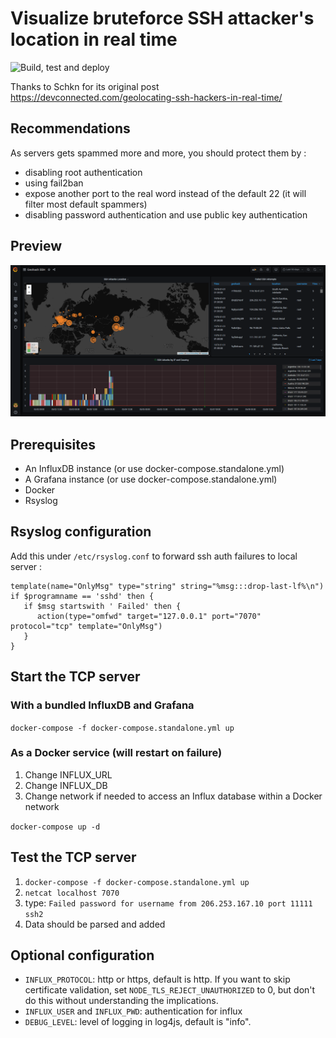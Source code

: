 # Visualize bruteforce SSH attacker's location in real time

![Build, test and deploy](https://github.com/acouvreur/ssh-log-to-influx/workflows/Build,%20test%20and%20deploy/badge.svg)

Thanks to Schkn for its original post https://devconnected.com/geolocating-ssh-hackers-in-real-time/

## Recommendations 

As servers gets spammed more and more, you should protect them by :
- disabling root authentication
- using fail2ban
- expose another port to the real word instead of the default 22 (it will filter most default spammers)
- disabling password authentication and use public key authentication

## Preview

![Dashboard](./dashboard.png)

## Prerequisites

- An InfluxDB instance (or use docker-compose.standalone.yml)
- A Grafana instance (or use docker-compose.standalone.yml)
- Docker
- Rsyslog

## Rsyslog configuration

Add this under `/etc/rsyslog.conf` to forward ssh auth failures to local server :

```
template(name="OnlyMsg" type="string" string="%msg:::drop-last-lf%\n")
if $programname == 'sshd' then {
   if $msg startswith ' Failed' then {
      action(type="omfwd" target="127.0.0.1" port="7070" protocol="tcp" template="OnlyMsg")
   }
}
```

## Start the TCP server

### With a bundled InfluxDB and Grafana

`docker-compose -f docker-compose.standalone.yml up`

### As a Docker service (will restart on failure)

1. Change INFLUX_URL
2. Change INFLUX_DB
3. Change network if needed to access an Influx database within a Docker network

`docker-compose up -d`

## Test the TCP server

1. `docker-compose -f docker-compose.standalone.yml up`
2. `netcat localhost 7070`
3. type: `Failed password for username from 206.253.167.10 port 11111 ssh2`
4. Data should be parsed and added

## Optional configuration

* `INFLUX_PROTOCOL`: http or https, default is http. If you want to skip certificate
  validation, set `NODE_TLS_REJECT_UNAUTHORIZED` to 0, but don't do this without
  understanding the implications.
* `INFLUX_USER` and `INFLUX_PWD`: authentication for influx
* `DEBUG_LEVEL`: level of logging in log4js, default is "info".
